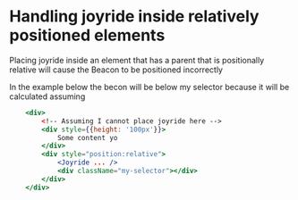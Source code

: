 # Handling joyride inside relatively positioned elements

Placing joyride inside an element that has a parent that is positionally
relative will cause the Beacon to be positioned incorrectly

In the example below the becon will be below my selector because it will be calculated assuming

```jsx
    <div>
        <!-- Assuming I cannot place joyride here -->
        <div style={{height: '100px'}}>
            Some content yo
        </div>
        <div style="position:relative">
            <Joyride ... />
            <div className="my-selector"></div>
        </div>
    </div>
```